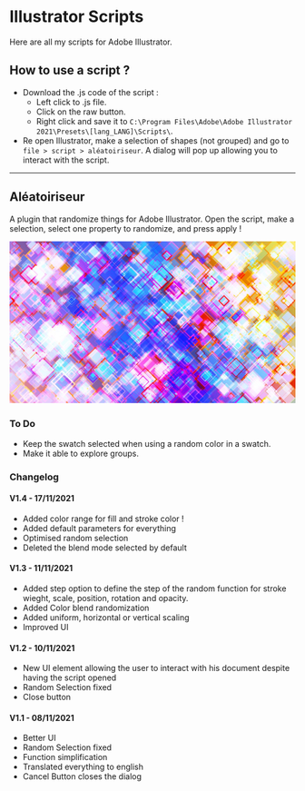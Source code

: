 # Illustrator Scripts

Here are all my scripts for Adobe Illustrator.

## How to use a script ?

* Download the .js code of the script :
    * Left click to .js file.
    * Click on the raw button.
    * Right click and save it to `C:\Program Files\Adobe\Adobe Illustrator 2021\Presets\[lang_LANG]\Scripts\`.
* Re open Illustrator, make a selection of shapes (not grouped) and go to `file > script > aléatoiriseur`. A dialog will pop up allowing you to interact with the script.

------------------

## Aléatoiriseur

A plugin that randomize things for Adobe Illustrator.
Open the script, make a selection, select one property to randomize, and press apply !

![banner](pictures/random_3.jpg)

### To Do

* Keep the swatch selected when using a random color in a swatch.
* Make it able to explore groups.

### Changelog

#### V1.4 - 17/11/2021
* Added color range for fill and stroke color !
* Added default parameters for everything
* Optimised random selection
* Deleted the blend mode selected by default

#### V1.3 - 11/11/2021
* Added step option to define the step of the random function for stroke wieght, scale, position, rotation and opacity.
* Added Color blend randomization 
* Added uniform, horizontal or vertical scaling
* Improved UI

#### V1.2 - 10/11/2021
* New UI element allowing the user to interact with his document despite having the script opened
* Random Selection fixed
* Close button

#### V1.1 - 08/11/2021
* Better UI
* Random Selection fixed
* Function simplification
* Translated everything to english
* Cancel Button closes the dialog
